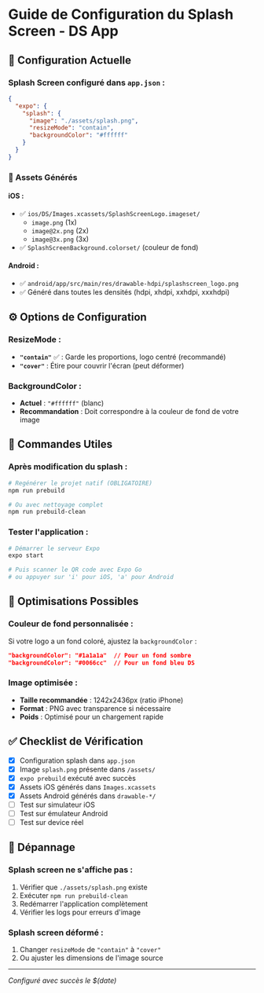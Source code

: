 # Guide de Configuration du Splash Screen - DS App

## 🎨 Configuration Actuelle

### Splash Screen configuré dans `app.json` :
```json
{
  "expo": {
    "splash": {
      "image": "./assets/splash.png",
      "resizeMode": "contain",
      "backgroundColor": "#ffffff"
    }
  }
}
```

### 📱 Assets Générés

#### iOS :
- ✅ `ios/DS/Images.xcassets/SplashScreenLogo.imageset/`
  - `image.png` (1x)
  - `image@2x.png` (2x)
  - `image@3x.png` (3x)
- ✅ `SplashScreenBackground.colorset/` (couleur de fond)

#### Android :
- ✅ `android/app/src/main/res/drawable-hdpi/splashscreen_logo.png`
- ✅ Généré dans toutes les densités (hdpi, xhdpi, xxhdpi, xxxhdpi)

## ⚙️ Options de Configuration

### ResizeMode :
- **`"contain"`** ✅ : Garde les proportions, logo centré (recommandé)
- **`"cover"`** : Étire pour couvrir l'écran (peut déformer)

### BackgroundColor :
- **Actuel** : `"#ffffff"` (blanc)
- **Recommandation** : Doit correspondre à la couleur de fond de votre image

## 🔄 Commandes Utiles

### Après modification du splash :
```bash
# Regénérer le projet natif (OBLIGATOIRE)
npm run prebuild

# Ou avec nettoyage complet
npm run prebuild-clean
```

### Tester l'application :
```bash
# Démarrer le serveur Expo
expo start

# Puis scanner le QR code avec Expo Go
# ou appuyer sur 'i' pour iOS, 'a' pour Android
```

## 🎯 Optimisations Possibles

### Couleur de fond personnalisée :
Si votre logo a un fond coloré, ajustez la `backgroundColor` :
```json
"backgroundColor": "#1a1a1a"  // Pour un fond sombre
"backgroundColor": "#0066cc"  // Pour un fond bleu DS
```

### Image optimisée :
- **Taille recommandée** : 1242x2436px (ratio iPhone)
- **Format** : PNG avec transparence si nécessaire
- **Poids** : Optimisé pour un chargement rapide

## ✅ Checklist de Vérification

- [x] Configuration splash dans `app.json`
- [x] Image `splash.png` présente dans `/assets/`
- [x] `expo prebuild` exécuté avec succès
- [x] Assets iOS générés dans `Images.xcassets`
- [x] Assets Android générés dans `drawable-*/`
- [ ] Test sur simulateur iOS
- [ ] Test sur émulateur Android
- [ ] Test sur device réel

## 🔧 Dépannage

### Splash screen ne s'affiche pas :
1. Vérifier que `./assets/splash.png` existe
2. Exécuter `npm run prebuild-clean`
3. Redémarrer l'application complètement
4. Vérifier les logs pour erreurs d'image

### Splash screen déformé :
1. Changer `resizeMode` de `"contain"` à `"cover"`
2. Ou ajuster les dimensions de l'image source

---
*Configuré avec succès le $(date)*